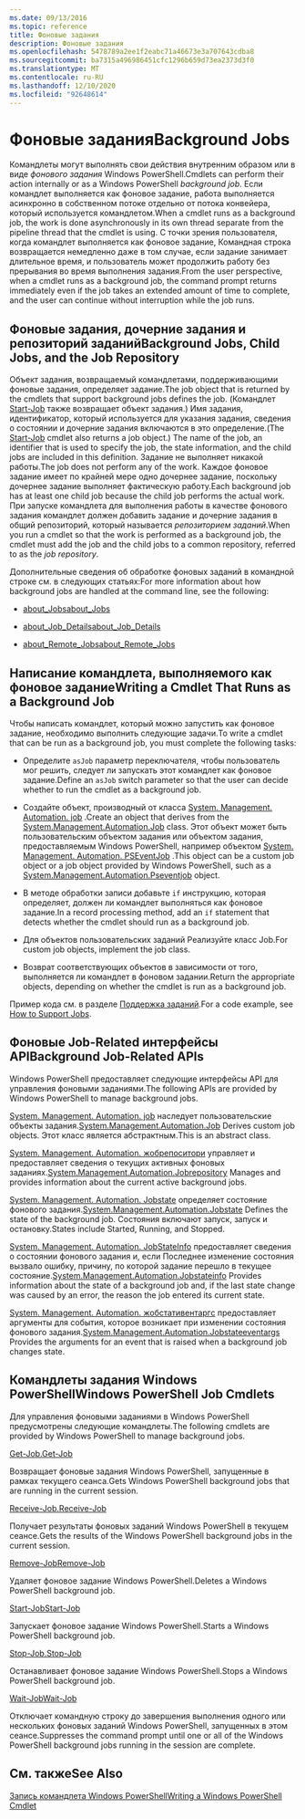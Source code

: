 ```yaml
---
ms.date: 09/13/2016
ms.topic: reference
title: Фоновые задания
description: Фоновые задания
ms.openlocfilehash: 5478789a2ee1f2eabc71a46673e3a707643cdba8
ms.sourcegitcommit: ba7315a496986451cfc1296b659d73ea2373d3f0
ms.translationtype: MT
ms.contentlocale: ru-RU
ms.lasthandoff: 12/10/2020
ms.locfileid: "92648614"
---
```

# <a name="background-jobs"></a><span data-ttu-id="b1b96-103">Фоновые задания</span><span class="sxs-lookup"><span data-stu-id="b1b96-103">Background Jobs</span></span>

<span data-ttu-id="b1b96-104">Командлеты могут выполнять свои действия внутренним образом или в виде *фонового задания* Windows PowerShell.</span><span class="sxs-lookup"><span data-stu-id="b1b96-104">Cmdlets can perform their action internally or as a Windows PowerShell *background job*.</span></span> <span data-ttu-id="b1b96-105">Если командлет выполняется как фоновое задание, работа выполняется асинхронно в собственном потоке отдельно от потока конвейера, который используется командлетом.</span><span class="sxs-lookup"><span data-stu-id="b1b96-105">When a cmdlet runs as a background job, the work is done asynchronously in its own thread separate from the pipeline thread that the cmdlet is using.</span></span> <span data-ttu-id="b1b96-106">С точки зрения пользователя, когда командлет выполняется как фоновое задание, Командная строка возвращается немедленно даже в том случае, если задание занимает длительное время, и пользователь может продолжить работу без прерывания во время выполнения задания.</span><span class="sxs-lookup"><span data-stu-id="b1b96-106">From the user perspective, when a cmdlet runs as a background job, the command prompt returns immediately even if the job takes an extended amount of time to complete, and the user can continue without interruption while the job runs.</span></span>

## <a name="background-jobs-child-jobs-and-the-job-repository"></a><span data-ttu-id="b1b96-107">Фоновые задания, дочерние задания и репозиторий заданий</span><span class="sxs-lookup"><span data-stu-id="b1b96-107">Background Jobs, Child Jobs, and the Job Repository</span></span>

<span data-ttu-id="b1b96-108">Объект задания, возвращаемый командлетами, поддерживающими фоновые задания, определяет задание.</span><span class="sxs-lookup"><span data-stu-id="b1b96-108">The job object that is returned by the cmdlets that support background jobs defines the job.</span></span> <span data-ttu-id="b1b96-109">(Командлет [Start-Job](/powershell/module/Microsoft.PowerShell.Core/Start-Job) также возвращает объект задания.) Имя задания, идентификатор, который используется для указания задания, сведения о состоянии и дочерние задания включаются в это определение.</span><span class="sxs-lookup"><span data-stu-id="b1b96-109">(The [Start-Job](/powershell/module/Microsoft.PowerShell.Core/Start-Job) cmdlet also returns a job object.) The name of the job, an identifier that is used to specify the job, the state information, and the child jobs are included in this definition.</span></span> <span data-ttu-id="b1b96-110">Задание не выполняет никакой работы.</span><span class="sxs-lookup"><span data-stu-id="b1b96-110">The job does not perform any of the work.</span></span> <span data-ttu-id="b1b96-111">Каждое фоновое задание имеет по крайней мере одно дочернее задание, поскольку дочернее задание выполняет фактическую работу.</span><span class="sxs-lookup"><span data-stu-id="b1b96-111">Each background job has at least one child job because the child job performs the actual work.</span></span> <span data-ttu-id="b1b96-112">При запуске командлета для выполнения работы в качестве фонового задания командлет должен добавить задание и дочерние задания в общий репозиторий, который называется *репозиторием заданий*.</span><span class="sxs-lookup"><span data-stu-id="b1b96-112">When you run a cmdlet so that the work is performed as a background job, the cmdlet must add the job and the child jobs to a common repository, referred to as the *job repository*.</span></span>

<span data-ttu-id="b1b96-113">Дополнительные сведения об обработке фоновых заданий в командной строке см. в следующих статьях:</span><span class="sxs-lookup"><span data-stu-id="b1b96-113">For more information about how background jobs are handled at the command line, see the following:</span></span>

- [<span data-ttu-id="b1b96-114">about_Jobs</span><span class="sxs-lookup"><span data-stu-id="b1b96-114">about_Jobs</span></span>](/powershell/module/microsoft.powershell.core/about/about_jobs)

- [<span data-ttu-id="b1b96-115">about_Job_Details</span><span class="sxs-lookup"><span data-stu-id="b1b96-115">about_Job_Details</span></span>](/powershell/module/microsoft.powershell.core/about/about_job_details)

- [<span data-ttu-id="b1b96-116">about_Remote_Jobs</span><span class="sxs-lookup"><span data-stu-id="b1b96-116">about_Remote_Jobs</span></span>](/powershell/module/microsoft.powershell.core/about/about_remote_jobs)

## <a name="writing-a-cmdlet-that-runs-as-a-background-job"></a><span data-ttu-id="b1b96-117">Написание командлета, выполняемого как фоновое задание</span><span class="sxs-lookup"><span data-stu-id="b1b96-117">Writing a Cmdlet That Runs as a Background Job</span></span>

<span data-ttu-id="b1b96-118">Чтобы написать командлет, который можно запустить как фоновое задание, необходимо выполнить следующие задачи.</span><span class="sxs-lookup"><span data-stu-id="b1b96-118">To write a cmdlet that can be run as a background job, you must complete the following tasks:</span></span>

- <span data-ttu-id="b1b96-119">Определите `asJob` параметр переключателя, чтобы пользователь мог решить, следует ли запускать этот командлет как фоновое задание.</span><span class="sxs-lookup"><span data-stu-id="b1b96-119">Define an `asJob` switch parameter so that the user can decide whether to run the cmdlet as a background job.</span></span>

- <span data-ttu-id="b1b96-120">Создайте объект, производный от класса [System. Management. Automation. job](/dotnet/api/System.Management.Automation.Job) .</span><span class="sxs-lookup"><span data-stu-id="b1b96-120">Create an object that derives from the [System.Management.Automation.Job](/dotnet/api/System.Management.Automation.Job) class.</span></span> <span data-ttu-id="b1b96-121">Этот объект может быть пользовательским объектом задания или объектом задания, предоставляемым Windows PowerShell, например объектом [System. Management. Automation. PSEventJob](/dotnet/api/System.Management.Automation.PSEventJob) .</span><span class="sxs-lookup"><span data-stu-id="b1b96-121">This object can be a custom job object or a job object provided by Windows PowerShell, such as a [System.Management.Automation.Pseventjob](/dotnet/api/System.Management.Automation.PSEventJob) object.</span></span>

- <span data-ttu-id="b1b96-122">В методе обработки записи добавьте `if` инструкцию, которая определяет, должен ли командлет выполняться как фоновое задание.</span><span class="sxs-lookup"><span data-stu-id="b1b96-122">In a record processing method, add an `if` statement that detects whether the cmdlet should run as a background job.</span></span>

- <span data-ttu-id="b1b96-123">Для объектов пользовательских заданий Реализуйте класс Job.</span><span class="sxs-lookup"><span data-stu-id="b1b96-123">For custom job objects, implement the job class.</span></span>

- <span data-ttu-id="b1b96-124">Возврат соответствующих объектов в зависимости от того, выполняется ли командлет в фоновом задании.</span><span class="sxs-lookup"><span data-stu-id="b1b96-124">Return the appropriate objects, depending on whether the cmdlet is run as a background job.</span></span>

<span data-ttu-id="b1b96-125">Пример кода см. в разделе [Поддержка заданий](./how-to-support-jobs.md).</span><span class="sxs-lookup"><span data-stu-id="b1b96-125">For a code example, see [How to Support Jobs](./how-to-support-jobs.md).</span></span>

## <a name="background-job-related-apis"></a><span data-ttu-id="b1b96-126">Фоновые Job-Related интерфейсы API</span><span class="sxs-lookup"><span data-stu-id="b1b96-126">Background Job-Related APIs</span></span>

<span data-ttu-id="b1b96-127">Windows PowerShell предоставляет следующие интерфейсы API для управления фоновыми заданиями.</span><span class="sxs-lookup"><span data-stu-id="b1b96-127">The following APIs are provided by Windows PowerShell to manage background jobs.</span></span>

<span data-ttu-id="b1b96-128">[System. Management. Automation. job](/dotnet/api/System.Management.Automation.Job) наследует пользовательские объекты задания.</span><span class="sxs-lookup"><span data-stu-id="b1b96-128">[System.Management.Automation.Job](/dotnet/api/System.Management.Automation.Job) Derives custom job objects.</span></span> <span data-ttu-id="b1b96-129">Этот класс является абстрактным.</span><span class="sxs-lookup"><span data-stu-id="b1b96-129">This is an abstract class.</span></span>

<span data-ttu-id="b1b96-130">[System. Management. Automation. жобрепоситори](/dotnet/api/System.Management.Automation.JobRepository) управляет и предоставляет сведения о текущих активных фоновых заданиях.</span><span class="sxs-lookup"><span data-stu-id="b1b96-130">[System.Management.Automation.Jobrepository](/dotnet/api/System.Management.Automation.JobRepository) Manages and provides information about the current active background jobs.</span></span>

<span data-ttu-id="b1b96-131">[System. Management. Automation. Jobstate](/dotnet/api/System.Management.Automation.JobState) определяет состояние фонового задания.</span><span class="sxs-lookup"><span data-stu-id="b1b96-131">[System.Management.Automation.Jobstate](/dotnet/api/System.Management.Automation.JobState) Defines the state of the background job.</span></span> <span data-ttu-id="b1b96-132">Состояния включают запуск, запуск и остановку.</span><span class="sxs-lookup"><span data-stu-id="b1b96-132">States include Started, Running, and Stopped.</span></span>

<span data-ttu-id="b1b96-133">[System. Management. Automation. JobStateInfo](/dotnet/api/System.Management.Automation.JobStateInfo) предоставляет сведения о состоянии фонового задания и, если Последнее изменение состояния вызвало ошибку, причину, по которой задание перешло в текущее состояние.</span><span class="sxs-lookup"><span data-stu-id="b1b96-133">[System.Management.Automation.Jobstateinfo](/dotnet/api/System.Management.Automation.JobStateInfo) Provides information about the state of a background job and, if the last state change was caused by an error, the reason the job entered its current state.</span></span>

<span data-ttu-id="b1b96-134">[System. Management. Automation. жобстативентаргс](/dotnet/api/System.Management.Automation.JobStateEventArgs) предоставляет аргументы для события, которое возникает при изменении состояния фонового задания.</span><span class="sxs-lookup"><span data-stu-id="b1b96-134">[System.Management.Automation.Jobstateeventargs](/dotnet/api/System.Management.Automation.JobStateEventArgs) Provides the arguments for an event that is raised when a background job changes state.</span></span>

## <a name="windows-powershell-job-cmdlets"></a><span data-ttu-id="b1b96-135">Командлеты задания Windows PowerShell</span><span class="sxs-lookup"><span data-stu-id="b1b96-135">Windows PowerShell Job Cmdlets</span></span>

<span data-ttu-id="b1b96-136">Для управления фоновыми заданиями в Windows PowerShell предусмотрены следующие командлеты.</span><span class="sxs-lookup"><span data-stu-id="b1b96-136">The following cmdlets are provided by Windows PowerShell to manage background jobs.</span></span>

[<span data-ttu-id="b1b96-137">Get-Job.</span><span class="sxs-lookup"><span data-stu-id="b1b96-137">Get-Job</span></span>](/powershell/module/Microsoft.PowerShell.Core/Get-Job)

<span data-ttu-id="b1b96-138">Возвращает фоновые задания Windows PowerShell, запущенные в рамках текущего сеанса.</span><span class="sxs-lookup"><span data-stu-id="b1b96-138">Gets Windows PowerShell background jobs that are running in the current session.</span></span>

[<span data-ttu-id="b1b96-139">Receive-Job.</span><span class="sxs-lookup"><span data-stu-id="b1b96-139">Receive-Job</span></span>](/powershell/module/Microsoft.PowerShell.Core/Receive-Job)

<span data-ttu-id="b1b96-140">Получает результаты фоновых заданий Windows PowerShell в текущем сеансе.</span><span class="sxs-lookup"><span data-stu-id="b1b96-140">Gets the results of the Windows PowerShell background jobs in the current session.</span></span>

[<span data-ttu-id="b1b96-141">Remove-Job</span><span class="sxs-lookup"><span data-stu-id="b1b96-141">Remove-Job</span></span>](/powershell/module/Microsoft.PowerShell.Core/Remove-Job)

<span data-ttu-id="b1b96-142">Удаляет фоновое задание Windows PowerShell.</span><span class="sxs-lookup"><span data-stu-id="b1b96-142">Deletes a Windows PowerShell background job.</span></span>

[<span data-ttu-id="b1b96-143">Start-Job</span><span class="sxs-lookup"><span data-stu-id="b1b96-143">Start-Job</span></span>](/powershell/module/Microsoft.PowerShell.Core/Start-Job)

<span data-ttu-id="b1b96-144">Запускает фоновое задание Windows PowerShell.</span><span class="sxs-lookup"><span data-stu-id="b1b96-144">Starts a Windows PowerShell background job.</span></span>

[<span data-ttu-id="b1b96-145">Stop-Job.</span><span class="sxs-lookup"><span data-stu-id="b1b96-145">Stop-Job</span></span>](/powershell/module/Microsoft.PowerShell.Core/Stop-Job)

<span data-ttu-id="b1b96-146">Останавливает фоновое задание Windows PowerShell.</span><span class="sxs-lookup"><span data-stu-id="b1b96-146">Stops a Windows PowerShell background job.</span></span>

[<span data-ttu-id="b1b96-147">Wait-Job</span><span class="sxs-lookup"><span data-stu-id="b1b96-147">Wait-Job</span></span>](/powershell/module/Microsoft.PowerShell.Core/Wait-Job)

<span data-ttu-id="b1b96-148">Отключает командную строку до завершения выполнения одного или нескольких фоновых заданий Windows PowerShell, запущенных в этом сеансе.</span><span class="sxs-lookup"><span data-stu-id="b1b96-148">Suppresses the command prompt until one or all of the Windows PowerShell background jobs running in the session are complete.</span></span>

## <a name="see-also"></a><span data-ttu-id="b1b96-149">См. также</span><span class="sxs-lookup"><span data-stu-id="b1b96-149">See Also</span></span>

[<span data-ttu-id="b1b96-150">Запись командлета Windows PowerShell</span><span class="sxs-lookup"><span data-stu-id="b1b96-150">Writing a Windows PowerShell Cmdlet</span></span>](./writing-a-windows-powershell-cmdlet.md)
